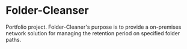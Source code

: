 # Folder-Cleanser
Portfolio project. Folder-Cleaner's purpose is to provide a on-premises network solution for managing the retention period on specified folder paths.
